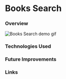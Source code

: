# Books Search

### Overview

![Books Search demo gif](/demo.gif?raw=true)

### Technologies Used

### Future Improvements

### Links